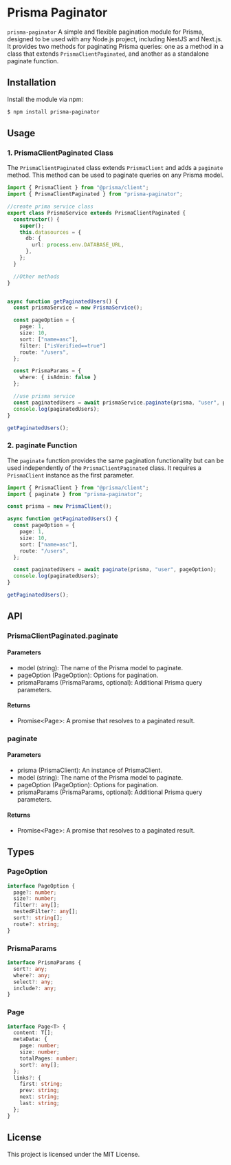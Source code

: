 # Prisma Paginator

`prisma-paginator` A simple and flexible pagination module for Prisma, designed to be used with any Node.js project, including NestJS and Next.js. It provides two methods for paginating Prisma queries: one as a method in a class that extends `PrismaClientPaginated`, and another as a standalone paginate function.

## Installation

Install the module via npm:

```bash
$ npm install prisma-paginator
```

## Usage

### 1. PrismaClientPaginated Class

The `PrismaClientPaginated` class extends `PrismaClient` and adds a `paginate` method. This method can be used to paginate queries on any Prisma model.

```ts
import { PrismaClient } from "@prisma/client";
import { PrismaClientPaginated } from "prisma-paginator";

//create prima service class
export class PrismaService extends PrismaClientPaginated {
  constructor() {
    super();
    this.datasources = {
      db: {
        url: process.env.DATABASE_URL,
      },
    };
  }

  //Other methods
}


async function getPaginatedUsers() {
  const prismaService = new PrismaService();

  const pageOption = {
    page: 1,
    size: 10,
    sort: ["name=asc"],
    filter: ["isVerified==true"]
    route: "/users",
  };

  const PrismaParams = {
    where: { isAdmin: false }
  };

  //use prisma service
  const paginatedUsers = await prismaService.paginate(prisma, "user", pageOption, PrismaParams);
  console.log(paginatedUsers);
}

getPaginatedUsers();
```

### 2. paginate Function

The `paginate` function provides the same pagination functionality but can be used independently of the `PrismaClientPaginated` class. It requires a `PrismaClient` instance as the first parameter.

```ts
import { PrismaClient } from "@prisma/client";
import { paginate } from "prisma-paginator";

const prisma = new PrismaClient();

async function getPaginatedUsers() {
  const pageOption = {
    page: 1,
    size: 10,
    sort: ["name=asc"],
    route: "/users",
  };

  const paginatedUsers = await paginate(prisma, "user", pageOption);
  console.log(paginatedUsers);
}

getPaginatedUsers();
```

## API

### PrismaClientPaginated.paginate

#### Parameters

- model (string): The name of the Prisma model to paginate.
- pageOption (PageOption): Options for pagination.
- prismaParams (PrismaParams, optional): Additional Prisma query parameters.

#### Returns

- Promise<Page<T>>: A promise that resolves to a paginated result.

### paginate

#### Parameters

- prisma (PrismaClient): An instance of PrismaClient.
- model (string): The name of the Prisma model to paginate.
- pageOption (PageOption): Options for pagination.
- prismaParams (PrismaParams, optional): Additional Prisma query parameters.

#### Returns

- Promise<Page<T>>: A promise that resolves to a paginated result.

## Types

### PageOption

```ts
interface PageOption {
  page?: number;
  size?: number;
  filter?: any[];
  nestedFilter?: any[];
  sort?: string[];
  route?: string;
}
```

### PrismaParams

```ts
interface PrismaParams {
  sort?: any;
  where?: any;
  select?: any;
  include?: any;
}
```

### Page

```ts
interface Page<T> {
  content: T[];
  metaData: {
    page: number;
    size: number;
    totalPages: number;
    sort?: any[];
  };
  links?: {
    first: string;
    prev: string;
    next: string;
    last: string;
  };
}
```

## License

This project is licensed under the MIT License.
